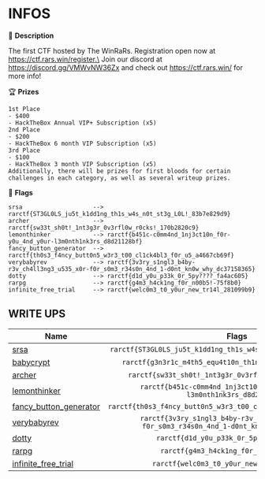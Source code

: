# INFOS

:page_facing_up: **Description**

The first CTF hosted by The WinRaRs. Registration open now at https://ctf.rars.win/register.\
Join our discord at https://discord.gg/VMWvNW36Zx and check out https://ctf.rars.win/ for more info!

:trophy: **Prizes**
```
1st Place
- $400 
- HackTheBox Annual VIP+ Subscription (x5)
2nd Place
- $200
- HackTheBox 6 month VIP Subscription (x5)
3rd Place
- $100
- HackTheBox 3 month VIP Subscription (x5)
Additionally, there will be prizes for first bloods for certain challenges in each category, as well as several writeup prizes.
```

:triangular_flag_on_post: **Flags**
```
srsa                    --> rarctf{ST3GL0LS_ju5t_k1dd1ng_th1s_w4s_n0t_st3g_L0L!_83b7e829d9}
archer                  --> rarctf{sw33t_sh0t!_1nt3g3r_0v3rfl0w_r0cks!_170b2820c9}
lemonthinker            --> rarctf{b451c-c0mm4nd_1nj3ct10n_f0r-y0u_4nd_y0ur-l3m0nth1nk3rs_d8d21128bf}
fancy_button_generator  --> rarctf{th0s3_f4ncy_butt0n5_w3r3_t00_cl1ck4bl3_f0r_u5_a4667cb69f}
verybabyrev             --> rarctf{3v3ry_s1ngl3_b4by-r3v_ch4ll3ng3_u535_x0r-f0r_s0m3_r34s0n_4nd_1-d0nt_kn0w_why_dc37158365}
dotty                   --> rarctf{d1d_y0u_p33k_0r_5py????_fa4ac605}
rarpg                   --> rarctf{g4m3_h4ck1ng_f0r_n00b5!-75f8b0}
infinite_free_trial     --> rarctf{welc0m3_t0_y0ur_new_tr14l_281099b9}
```

##  WRITE UPS

| Name | Flags |
| ------------- | :----:|
|[srsa](challenges/srsa.md)|`rarctf{ST3GL0LS_ju5t_k1dd1ng_th1s_w4s_n0t_st3g_L0L!_83b7e829d9}`| 
|[babycrypt](challenges/babycrypt.md)|`rarctf{g3n3r1c_m4th5_equ4t10n_th1ng_ch4ll3ng3_5a174f54e6}`| 
|[archer](challenges/archer.md)|`rarctf{sw33t_sh0t!_1nt3g3r_0v3rfl0w_r0cks!_170b2820c9}`| 
|[lemonthinker](challenges/lemonthinker.md)|`rarctf{b451c-c0mm4nd_1nj3ct10n_f0r-y0u_4nd_y0ur-l3m0nth1nk3rs_d8d21128bf}`| 
|[fancy_button_generator](challenges/fancy_button_generator.md)|`rarctf{th0s3_f4ncy_butt0n5_w3r3_t00_cl1ck4bl3_f0r_u5_a4667cb69f}`| 
|[verybabyrev](challenges/verybabyrev.md)|`rarctf{3v3ry_s1ngl3_b4by-r3v_ch4ll3ng3_u535_x0r-f0r_s0m3_r34s0n_4nd_1-d0nt_kn0w_why_dc37158365}`| 
|[dotty](challenges/dotty.md)|`rarctf{d1d_y0u_p33k_0r_5py????_fa4ac605}`| 
|[rarpg](challenges/rarpg.md)|`rarctf{g4m3_h4ck1ng_f0r_n00b5!-75f8b0}`| 
|[infinite_free_trial](challenges/infinite_free_trial.md)|`rarctf{welc0m3_t0_y0ur_new_tr14l_281099b9}`| 
